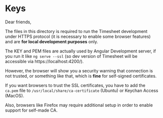 # Keys

Dear friends,

The files in this directory is required to run the Timesheet development under HTTPS protocol (it is necessary to enable some browser features) and are **for local development purposes** only. 

The KEY and PEM files are actually used by Angular Development server, if you run it like `ng serve --ssl` (so dev version of Timesheet will be accessible via https://localhost:4200/).

However, the browser will show you a security warning that connection is not trusted, or something like that, which is **fine** for self-signed certificates.

If you want browsers to trust the SSL certificates, you have to add the `ca.pem` file to `/usr/local/share/ca-certificate` (Ubuntu) or Keychan Access (MacOS).

Also, browsers like Firefox may require additional setup in order to enable support for self-made CA.
